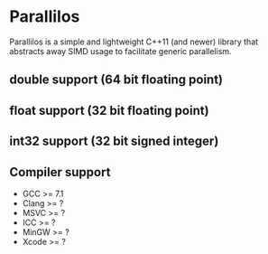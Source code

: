 # Parallilos
Parallilos is a simple and lightweight C++11 (and newer) library that abstracts away SIMD usage to facilitate generic parallelism.

## double support (64 bit floating point)
## float support (32 bit floating point)
## int32 support (32 bit signed integer)

## Compiler support
* GCC >= 7.1
* Clang >= ?
* MSVC >= ?
* ICC >= ?
* MinGW >= ?
* Xcode >= ?